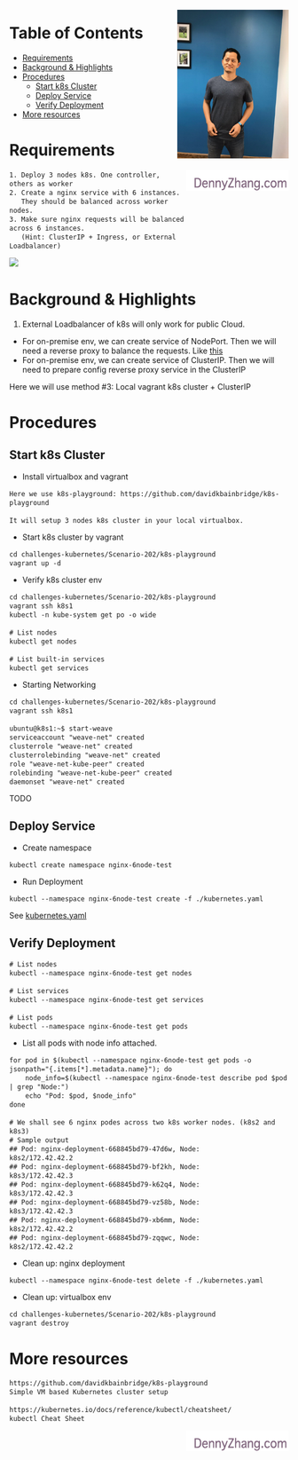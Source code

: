 <a href="https://www.dennyzhang.com"><img align="right" width="201" height="268" src="https://raw.githubusercontent.com/USDevOps/mywechat-slack-group/master/images/denny_201706.png"></a>

Table of Contents
=================

   * [Requirements](#requirements)
   * [Background &amp; Highlights](#background--highlights)
   * [Procedures](#procedures)
      * [Start k8s Cluster](#start-k8s-cluster)
      * [Deploy Service](#deploy-service)
      * [Verify Deployment](#verify-deployment)
   * [More resources](#more-resources)

# Requirements
<a href="https://www.dennyzhang.com"><img align="right" width="185" height="37" src="https://raw.githubusercontent.com/USDevOps/mywechat-slack-group/master/images/dns_small.png"></a>

```
1. Deploy 3 nodes k8s. One controller, others as worker
2. Create a nginx service with 6 instances.
   They should be balanced across worker nodes.
3. Make sure nginx requests will be balanced across 6 instances.
   (Hint: ClusterIP + Ingress, or External Loadbalancer)
```
<a href="https://www.dennyzhang.com"><img src="https://raw.githubusercontent.com/DennyZhang/challenges-kubernetes/master/images/k8s_concept3.png"/> </a>

# Background & Highlights

1. External Loadbalancer of k8s will only work for public Cloud.
- For on-premise env, we can create service of NodePort. Then we will need a reverse proxy to balance the requests. Like [this](https://blog.oestrich.org/2016/01/nodeport-kubernetes-load-balancer/)
- For on-premise env, we can create service of ClusterIP. Then we will need to prepare config reverse proxy service in the ClusterIP

Here we will use method #3: Local vagrant k8s cluster + ClusterIP

# Procedures

## Start k8s Cluster

- Install virtualbox and vagrant

```
Here we use k8s-playground: https://github.com/davidkbainbridge/k8s-playground

It will setup 3 nodes k8s cluster in your local virtualbox.
```

- Start k8s cluster by vagrant
```
cd challenges-kubernetes/Scenario-202/k8s-playground
vagrant up -d
```

- Verify k8s cluster env
```
cd challenges-kubernetes/Scenario-202/k8s-playground
vagrant ssh k8s1
kubectl -n kube-system get po -o wide

# List nodes
kubectl get nodes

# List built-in services
kubectl get services
```

- Starting Networking
```
cd challenges-kubernetes/Scenario-202/k8s-playground
vagrant ssh k8s1

ubuntu@k8s1:~$ start-weave
serviceaccount "weave-net" created
clusterrole "weave-net" created
clusterrolebinding "weave-net" created
role "weave-net-kube-peer" created
rolebinding "weave-net-kube-peer" created
daemonset "weave-net" created
```

TODO

## Deploy Service

- Create namespace
```
kubectl create namespace nginx-6node-test
```

- Run Deployment
```
kubectl --namespace nginx-6node-test create -f ./kubernetes.yaml
```
See [kubernetes.yaml](kubernetes.yaml)

## Verify Deployment
```
# List nodes
kubectl --namespace nginx-6node-test get nodes

# List services
kubectl --namespace nginx-6node-test get services

# List pods
kubectl --namespace nginx-6node-test get pods
```

- List all pods with node info attached.
```
for pod in $(kubectl --namespace nginx-6node-test get pods -o jsonpath="{.items[*].metadata.name}"); do
    node_info=$(kubectl --namespace nginx-6node-test describe pod $pod | grep "Node:")
    echo "Pod: $pod, $node_info"
done

# We shall see 6 nginx podes across two k8s worker nodes. (k8s2 and k8s3)
# Sample output
## Pod: nginx-deployment-668845bd79-47d6w, Node:           k8s2/172.42.42.2
## Pod: nginx-deployment-668845bd79-bf2kh, Node:           k8s3/172.42.42.3
## Pod: nginx-deployment-668845bd79-k62q4, Node:           k8s3/172.42.42.3
## Pod: nginx-deployment-668845bd79-vz58b, Node:           k8s3/172.42.42.3
## Pod: nginx-deployment-668845bd79-xb6mm, Node:           k8s2/172.42.42.2
## Pod: nginx-deployment-668845bd79-zqqwc, Node:           k8s2/172.42.42.2
```

- Clean up: nginx deployment
```
kubectl --namespace nginx-6node-test delete -f ./kubernetes.yaml
```

- Clean up: virtualbox env
```
cd challenges-kubernetes/Scenario-202/k8s-playground
vagrant destroy
```

# More resources

```
https://github.com/davidkbainbridge/k8s-playground
Simple VM based Kubernetes cluster setup

https://kubernetes.io/docs/reference/kubectl/cheatsheet/
kubectl Cheat Sheet
```
<a href="https://www.dennyzhang.com"><img align="right" width="185" height="37" src="https://raw.githubusercontent.com/USDevOps/mywechat-slack-group/master/images/dns_small.png"></a>
